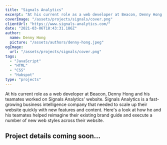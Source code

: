 ```yaml
---
title: "Signals Analytics"
excerpt: "At his current role as a web developer at Beacon, Denny Hong and his teamates worked on Signals Analytics' website. Signals Analytics is a fast-growing business intelligence company that needed to scale up their website quickly with new features and content. Here's a look at how he and his teamates helped reimagine their existing brand guide and execute a number of new web styles across their website."
coverImage: "/assets/projects/signals/cover.png"
clientUrl: "https://www.signals-analytics.com/"
date: "2021-03-06T18:43:31.186Z"
author:
  name: Denny Hong
  picture: "/assets/authors/denny-hong.jpeg"
ogImage:
  url: "/assets/projects/signals/cover.png"
tags:
  - "JavaScript"
  - "HTML"
  - "CSS"
  - "Hubspot"
type: "projects"
---
```


At his current role as a web developer at Beacon, Denny Hong and his teamates worked on Signals Analytics' website. Signals Analytics is a fast-growing business intelligence company that needed to scale up their website quickly with new features and content. Here's a look at how he and his teamates helped reimagine their existing brand guide and execute a number of new web styles across their website.

## Project details coming soon...
